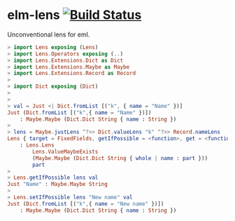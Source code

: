 # elm-lens  [![Build Status](https://travis-ci.org/pescuma/elm-lens.svg?branch=master)](https://travis-ci.org/pescuma/elm-lens)

Unconventional lens for eml.

```elm
> import Lens exposing (Lens)
> import Lens.Operators exposing (..)
> import Lens.Extensions.Dict as Dict
> import Lens.Extensions.Maybe as Maybe
> import Lens.Extensions.Record as Record
>
> import Dict exposing (Dict)
>
>
> val = Just <| Dict.fromList [("k", { name = "Name" })]
Just (Dict.fromList [("k",{ name = "Name" })])
    : Maybe.Maybe (Dict.Dict String { name : String })
>
> lens = Maybe.justLens ^?>> Dict.valueLens "k" ^?>> Record.nameLens
Lens { target = FixedFields, getIfPossible = <function>, get = <function>, setIfPossible = <function>, removeIfPossible = <function> }
    : Lens.Lens
        Lens.ValueMaybeExists
        (Maybe.Maybe (Dict.Dict String { whole | name : part }))
        part
>
> Lens.getIfPossible lens val
Just "Name" : Maybe.Maybe String
>
> Lens.setIfPossible lens "New name" val
Just (Dict.fromList [("k",{ name = "New name" })])
    : Maybe.Maybe (Dict.Dict String { name : String })
```

